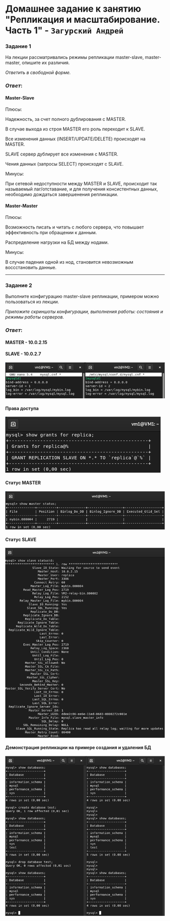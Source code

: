 # Домашнее задание к занятию "Репликация и масштабирование. Часть 1" - `Загурский Андрей`

### Задание 1

На лекции рассматривались режимы репликации master-slave, master-master, опишите их различия.

*Ответить в свободной форме.*

### *Ответ*:
#### Master-Slave
Плюсы:

Надежность, за счет полного дублирования с MASTER.

В случае выхода из строя MASTER его роль переходит к SLAVE.

Все изменения данных (INSERT/UPDATE/DELETE) происходят на MASTER.

SLAVE сервер дублирует все изменения с MASTER.

Чения данных (запросы SELECT) происходят с SLAVE.

Минусы:

При сетевой недоступности между MASTER и SLAVE, происходит так называемый лаг/отставание, и для получения консистентных данных, необходимо дождаться завершенения репликации.


#### Master-Master
Плюсы:

Возможность писать и читать с любого сервера, что повышает эффективность при обращении к данным.

Распределение нагрузки на БД между нодами.

Минусы:

В случае падения одной из нод, становится невозможным воссстановить данные.

---

### Задание 2

Выполните конфигурацию master-slave репликации, примером можно пользоваться из лекции.

*Приложите скриншоты конфигурации, выполнения работы: состояния и режимы работы серверов.*

### *Ответ*:

#### MASTER - 10.0.2.15
#### SLAVE  - 10.0.2.7

![image](https://github.com/Anders1994/Homework/blob/main/ScreenShots/%D0%A1%D0%BA%D1%80%D0%B8%D0%BD%20549.png)
#### Права доступа

![image](https://github.com/Anders1994/Homework/blob/main/ScreenShots/%D0%A1%D0%BA%D1%80%D0%B8%D0%BD%20550.png)

#### Статус MASTER

![image](https://github.com/Anders1994/Homework/blob/main/ScreenShots/%D0%A1%D0%BA%D1%80%D0%B8%D0%BD%20551.png)

#### Статус SLAVE

![image](https://github.com/Anders1994/Homework/blob/main/ScreenShots/%D0%A1%D0%BA%D1%80%D0%B8%D0%BD%20553.png)

#### Демонстрация репликации на примере создания и удаления БД

![image](https://github.com/Anders1994/Homework/blob/main/ScreenShots/%D0%A1%D0%BA%D1%80%D0%B8%D0%BD%20548.png)